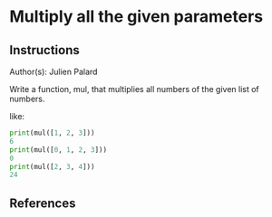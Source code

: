 # Multiply all the given parameters

## Instructions

Author(s): Julien Palard

Write a function, mul, that multiplies all numbers of the given
list of numbers.

like:
```python
print(mul([1, 2, 3]))
6
print(mul([0, 1, 2, 3]))
0
print(mul([2, 3, 4]))
24
```
## References
